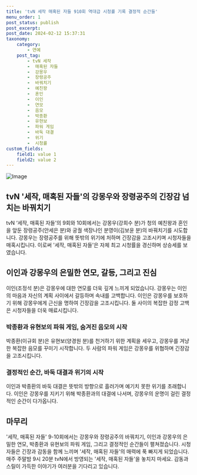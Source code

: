 ```yaml
---
title: 'tvN 세작 매혹된 자들 910회 역대급 시청률 기록 결정적 순간들'
menu_order: 1
post_status: publish
post_excerpt: 
post_date: 2024-02-12 15:37:31
taxonomy:
    category:
        - 연예
    post_tag:
        - tvN 세작
        -  매혹된 자들
        -  강몽우
        -  장령공주
        -  바꿔치기
        -  예친왕
        -  혼인
        -  이인
        -  연모
        -  음모
        -  박종환
        -  유현보
        -  파워 게임
        -  바둑 대결
        -  위기
        -  시청률
custom_fields:
    field1: value 1
    field2: value 2
---
```


![Image](https://mimgnews.pstatic.net/image/312/2024/02/12/0000648764_001_20240212135601366.jpg?type=w540)

## tvN '세작, 매혹된 자들'의 강몽우와 장령공주의 긴장감 넘치는 바꿔치기
tvN ‘세작, 매혹된 자들’의 9회와 10회에서는 강몽우(강희수 분)가 청의 예친왕과 혼인을 앞둔 장령공주(안세은 분)와 궁궐 색장나인 분영이(김보윤 분)의 바꿔치기를 시도합니다. 강몽우는 장령공주를 위해 뜻밖의 위기에 처하며 긴장감을 고조시키며 시청자들을 매혹시킵니다. 이로써 '세작, 매혹된 자들'은 자체 최고 시청률을 경신하며 상승세를 보였습니다.
## 이인과 강몽우의 은밀한 연모, 갈등, 그리고 진심
이인(조정석 분)은 강몽우에 대한 연모를 더욱 깊게 느끼게 되었습니다. 강몽우는 이인의 마음과 자신의 계획 사이에서 갈등하며 속내를 고백합니다. 이인은 강몽우를 보호하기 위해 강몽우에게 근신을 명하여 긴장감을 고조시킵니다. 둘 사이의 복잡한 감정 고백은 시청자들을 더욱 매료시킵니다.
### 박종환과 유현보의 파워 게임, 숨겨진 음모의 시작
박종환(이규회 분)은 유현보(양경원 분)를 천거하기 위한 계획을 세우고, 강몽우를 겨냥한 복잡한 음모를 꾸미기 시작합니다. 두 사람의 파워 게임은 강몽우를 위협하며 긴장감을 고조시킵니다.
### 결정적인 순간, 바둑 대결과 위기의 시작
이인과 박종환의 바둑 대결은 뜻밖의 방향으로 흘러가며 예기치 못한 위기를 초래합니다. 이인은 강몽우를 지키기 위해 박종환과의 대결에 나서며, 강몽우의 운명이 걸린 결정적인 순간이 다가옵니다.
## 마무리
'세작, 매혹된 자들' 9-10회에서는 강몽우와 장령공주의 바꿔치기, 이인과 강몽우의 은밀한 연모, 박종환과 유현보의 파워 게임, 그리고 결정적인 순간들이 펼쳐졌습니다. 시청자들은 긴장과 감동을 함께 느끼며 '세작, 매혹된 자들'의 매력에 푹 빠지게 되었습니다. 매주 주말밤 9시 20분 tvN에서 방영되는 '세작, 매혹된 자들'을 놓치지 마세요. 감동과 스릴이 가득한 이야기가 여러분을 기다리고 있습니다.
